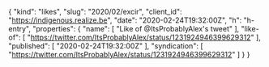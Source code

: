 {
  "kind": "likes",
  "slug": "2020/02/excir",
  "client_id": "https://indigenous.realize.be",
  "date": "2020-02-24T19:32:00Z",
  "h": "h-entry",
  "properties": {
    "name": [
      "Like of @ItsProbablyAlex's tweet"
    ],
    "like-of": [
      "https://twitter.com/ItsProbablyAlex/status/1231924946399629312"
    ],
    "published": [
      "2020-02-24T19:32:00Z"
    ],
    "syndication": [
      "https://twitter.com/ItsProbablyAlex/status/1231924946399629312"
    ]
  }
}
